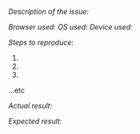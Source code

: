 *Description of the issue:*

*Browser used:*
*OS used:*
*Device used:*

*Steps to reproduce:*

1.
2.
3.
...etc

*Actual result:*

*Expected result:*
